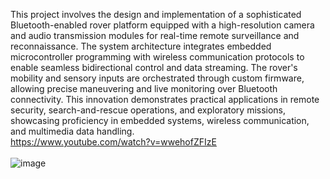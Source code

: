 This project involves the design and implementation of a sophisticated Bluetooth-enabled rover platform equipped with a high-resolution camera and audio transmission modules for real-time remote surveillance and reconnaissance. The system architecture integrates embedded microcontroller programming with wireless communication protocols to enable seamless bidirectional control and data streaming. The rover's mobility and sensory inputs are orchestrated through custom firmware, allowing precise maneuvering and live monitoring over Bluetooth connectivity. This innovation demonstrates practical applications in remote security, search-and-rescue operations, and exploratory missions, showcasing proficiency in embedded systems, wireless communication, and multimedia data handling.
<br>https://www.youtube.com/watch?v=wwehofZFIzE
<br><br> ![image](https://github.com/user-attachments/assets/326763ae-abce-4060-9a88-3255f4c9df34)
